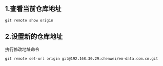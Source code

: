 ## 1.查看当前仓库地址

```
git remote show origin
```

## 2.设置新的仓库地址

执行修改地址命令

```
git remote set-url origin git@192.168.30.29:chenwei/em-data.com.cn.git
```

